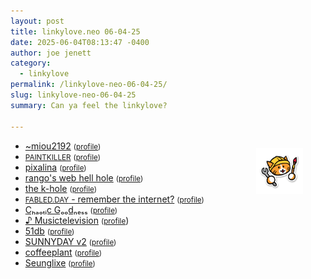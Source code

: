 ```yaml
---
layout: post
title: 𝚕𝚒𝚗𝚔𝚢𝚕𝚘𝚟𝚎.𝚗𝚎𝚘 𝟶𝟼-𝟶𝟺-𝟸𝟻
date: 2025-06-04T08:13:47 -0400
author: joe jenett
category:
  - linkylove
permalink: /linkylove-neo-06-04-25/
slug: linkylove-neo-06-04-25
summary: Can ya feel the linkylove?

---
```

<a href="https://neocities.org/"><img src="/images/neocitieslogo.png" alt="" title="I ❤️ Neocities!" width="75" style="position:relative;float:right;top:-24px;width:75px;margin:36px;"></a>
<ul class="linkylove">
	<li><a title="~miou2192 a.k.a. kiwi" href="https://miou2192.com/">~miou2192</a> <small>(<a href="https://neocities.org/site/miou2192">profile</a>)</small></li>
	<li><a title="Paintkiller" href="https://ppaaiinnttkkiilleerr.neocities.org/"><small>PAINTKILLER</small></a> <small>(<a href="https://neocities.org/site/ppaaiinnttkkiilleerr">profile</a>)</small></li>
	<li><a title="lina" href="https://pixalina.neocities.org/">pixalina</a> <small>(<a href="https://neocities.org/site/pixalina">profile</a>)</small></li>
	<li><a title="rango" href="https://wriorango.neocities.org/">rango's web hell hole</a> <small>(<a href="https://neocities.org/site/wriorango">profile</a>)</small></li>
	<li><a title="Aurorawho" href="https://aurorawho.neocities.org/">the k-hole</a> <small>(<a href="https://neocities.org/site/aurorawho">profile</a>)</small></li>
	<li><a title="Clarity Anne" href="https://fabled.day/"><small>FABLED.DAY</small> - remember the internet?</a> <small>(<a href="https://neocities.org/site/fabled">profile</a>)</small></li>
	<li><a title="Chaos a.k.a. Goodie a.k.a. Hey You" href="https://chaoticgoodness.neocities.org/">Cₕₐₒₜᵢc Gₒₒdₙₑₛₛ</a> <small>(<a href="https://neocities.org/site/chaoticgoodness">profile</a>)</small></li>
	<li><a title="Lina" href="https://musictelevision.neocities.org/">♪ Musictelevision</a> <small>(<a href="https://neocities.org/site/musictelevision">profile</a></small>)</li>
	<li><a title="nic" href="https://51db.neocities.org/">51db</a> <small>(<a href="https://neocities.org/site/51db">profile</a>)</small></li>
	<li><a title="Rita" href="https://sunnyday.neocities.org/">SUNNYDAY v2</a> <small>(<a href="https://neocities.org/site/sunnyday">profile</a>)</small></li>
	<li><a title="coffeeplant" href="https://coffeeplant.neocities.org/">coffeeplant</a> <small>(<a href="https://neocities.org/site/coffeeplant">profile</a>)</small></li>
	<li><a title="seunglixe" href="https://seunglixe.neocities.org/">Seunglixe</a> <small>(<a href="https://neocities.org/site/seunglixe">profile</a>)</small></li>
</ul>
<a href="https://brid.gy/publish/mastodon"></a>